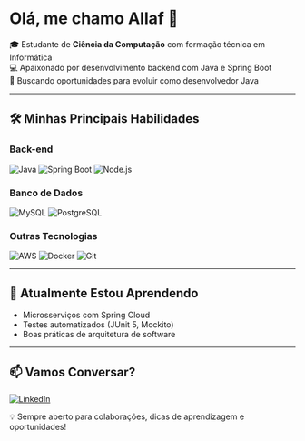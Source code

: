 # Olá, me chamo Allaf 👋

🎓 Estudante de **Ciência da Computação** com formação técnica em Informática  
💻 Apaixonado por desenvolvimento backend com Java e Spring Boot  
🚀 Buscando oportunidades para evoluir como desenvolvedor Java

---

## 🛠️ Minhas Principais Habilidades

### **Back-end**
![Java](https://img.shields.io/badge/Java-ED8B00?style=for-the-badge&logo=openjdk&logoColor=white)
![Spring Boot](https://img.shields.io/badge/Spring_Boot-6DB33F?style=for-the-badge&logo=spring-boot&logoColor=white)
![Node.js](https://img.shields.io/badge/Node.js-43853D?style=for-the-badge&logo=node.js&logoColor=white)

### **Banco de Dados**
![MySQL](https://img.shields.io/badge/MySQL-005C84?style=for-the-badge&logo=mysql&logoColor=white)
![PostgreSQL](https://img.shields.io/badge/PostgreSQL-316192?style=for-the-badge&logo=postgresql&logoColor=white)

### **Outras Tecnologias**
![AWS](https://img.shields.io/badge/AWS-%23FF9900.svg?style=for-the-badge&logo=amazon-aws&logoColor=white)
![Docker](https://img.shields.io/badge/Docker-2CA5E0?style=for-the-badge&logo=docker&logoColor=white)
![Git](https://img.shields.io/badge/GIT-E44C30?style=for-the-badge&logo=git&logoColor=white)

---

## 🌱 Atualmente Estou Aprendendo
- Microsserviços com Spring Cloud
- Testes automatizados (JUnit 5, Mockito)
- Boas práticas de arquitetura de software

---

## 📫 Vamos Conversar?
[![LinkedIn](https://img.shields.io/badge/LinkedIn-0077B5?style=for-the-badge&logo=linkedin&logoColor=white)](https://linkedin.com/in/allaf-ramon)

💡 Sempre aberto para colaborações, dicas de aprendizagem e oportunidades!